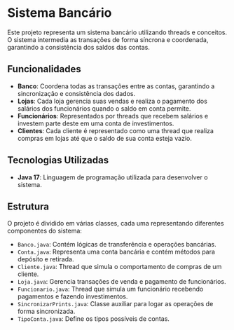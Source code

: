 # Sistema Bancário

Este projeto representa um sistema bancário utilizando threads e conceitos. O sistema intermedia as transações de forma síncrona e coordenada, garantindo a consistência dos saldos das contas.

## Funcionalidades

- **Banco**: Coordena todas as transações entre as contas, garantindo a sincronização e consistência dos dados.
- **Lojas**: Cada loja gerencia suas vendas e realiza o pagamento dos salários dos funcionários quando o saldo em conta permite.
- **Funcionários**: Representados por threads que recebem salários e investem parte deste em uma conta de investimentos.
- **Clientes**: Cada cliente é representado como uma thread que realiza compras em lojas até que o saldo de sua conta esteja vazio.

## Tecnologias Utilizadas

- **Java 17**: Linguagem de programação utilizada para desenvolver o sistema.

## Estrutura

O projeto é dividido em várias classes, cada uma representando diferentes componentes do sistema:
- `Banco.java`: Contém lógicas de transferência e operações bancárias.
- `Conta.java`: Representa uma conta bancária e contém métodos para depósito e retirada.
- `Cliente.java`: Thread que simula o comportamento de compras de um cliente.
- `Loja.java`: Gerencia transações de venda e pagamento de funcionários.
- `Funcionario.java`: Thread que simula um funcionário recebendo pagamentos e fazendo investimentos.
- `SincronizarPrints.java`: Classe auxiliar para logar as operações de forma sincronizada.
- `TipoConta.java`: Define os tipos possíveis de contas.
